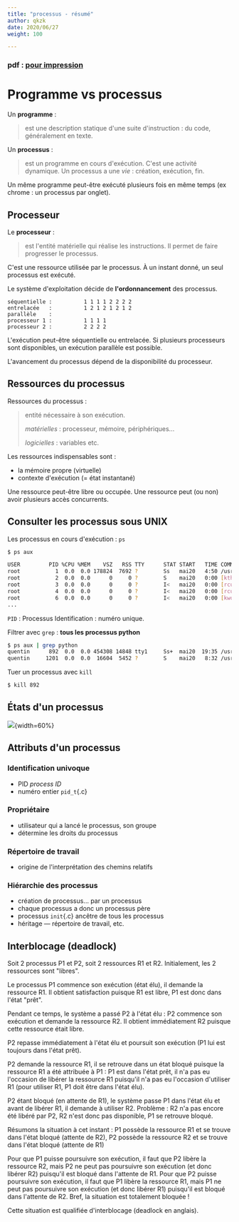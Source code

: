 ```yaml
---
title: "processus - résumé"
author: qkzk
date: 2020/06/27
weight: 100

---
```



### pdf : [pour impression](/uploads/docnsitale/processus/resume_processus.pdf)

# Programme vs processus

Un **programme** :

>   est une description statique d'une suite d'instruction : du code, 
>   généralement en texte.


Un **processus** :

>  est un programme en cours d'exécution.
>  C'est une activité dynamique. Un processus a une _vie_ : création, exécution,
>  fin.

Un même programme peut-être exécuté plusieurs fois en même temps (ex chrome : 
un processus par onglet).

## Processeur

Le **processeur** :

> est l'entité matérielle qui réalise les instructions. Il permet de faire 
> progresser le processus.

C'est une ressource utilisée par le processus. À un instant donné, un seul 
processus est exécuté.

Le système d'exploitation décide de **l'ordonnancement** des processus.

```
séquentielle :          1 1 1 1 2 2 2 2
entrelacée   :          1 2 1 2 1 2 1 2
parallèle    : 
processeur 1 :          1 1 1 1
processeur 2 :          2 2 2 2
```

L'exécution peut-être séquentielle ou entrelacée.
Si plusieurs processeurs sont disponibles, un exécution parallèle est possible.

L'avancement du processus dépend de la disponibilité du processeur.

## Ressources du processus

Ressources du processus :

> entité nécessaire à son exécution.
>
> _matérielles_ : processeur, mémoire, périphériques...
>
> _logicielles_ : variables etc.


Les ressources indispensables sont :

* la mémoire propre (virtuelle)
* contexte d'exécution  (= état instantané)

Une ressource peut-être libre ou occupée. Une ressource peut (ou non) avoir
plusieurs accès concurrents.

## Consulter les processus sous UNIX

Les processus en cours d'exécution : `ps`

```sh
$ ps aux

USER         PID %CPU %MEM    VSZ   RSS TTY      STAT START   TIME COMMAND
root           1  0.0  0.0 178824  7692 ?        Ss   mai20   4:50 /usr/lib/systemd/systemd
root           2  0.0  0.0      0     0 ?        S    mai20   0:00 [kthreadd]
root           3  0.0  0.0      0     0 ?        I<   mai20   0:00 [rcu_gp]
root           4  0.0  0.0      0     0 ?        I<   mai20   0:00 [rcu_par_gp]
root           6  0.0  0.0      0     0 ?        I<   mai20   0:00 [kworker/0:0H-kblockd]
...
```

`PID` : Processus Identification : numéro unique.

Filtrer avec `grep` : **tous les processus python**

```sh
$ ps aux | grep python
quentin      892  0.0  0.0 454308 14848 tty1     Ss+  mai20  19:35 /usr/bin/python /home/quentin/prog1.py
quentin     1201  0.0  0.0  16604  5452 ?        S    mai20   8:32 /usr/bin/python /home/quentin/prog2.py
```

Tuer un processus avec `kill`

```sh
$ kill 892
```

## États d'un processus

![](fig/psst-4.png){width=60%}

## Attributs d'un processus

### Identification univoque
* PID _process ID_
* numéro entier `pid_t`{.c}

### Propriétaire
* utilisateur qui a lancé le processus, son groupe
* détermine les droits du processus

### Répertoire de travail
* origine de l'interprétation des chemins relatifs

### Hiérarchie des processus
* création de processus... par un processus
* chaque processus a donc un processus père
* processus `init`{.c} ancêtre de tous les processus
* héritage — répertoire de travail, etc.


## Interblocage (deadlock)


Soit 2 processus P1 et P2, soit 2 ressources R1 et R2. Initialement, les 2
ressources sont "libres". 

Le processus P1
commence son exécution (état élu), il demande la ressource R1. Il obtient
satisfaction puisque R1 est libre, P1 est donc dans l'état "prêt".

Pendant ce temps, le système a passé P2 à l'état élu : P2 commence son
exécution et demande la ressource R2. Il obtient immédiatement R2 puisque cette
ressource était libre. 

P2 repasse immédiatement à l'état élu et poursuit son
exécution (P1 lui est toujours dans l'état prêt). 

P2 demande la ressource R1,
il se retrouve dans un état bloqué puisque la ressource R1 a été attribuée à
P1 : P1 est dans l'état prêt, il n'a pas eu l'occasion de libérer la ressource
R1 puisqu'il n'a pas eu l'occasion d'utiliser R1 (pour utiliser R1, P1 doit
être dans l'état élu).

P2 étant bloqué (en attente de R1), le système passe P1
dans l'état élu et avant de libérer R1, il demande à utiliser R2. Problème : R2
n'a pas encore été libéré par P2, R2 n'est donc pas disponible, P1 se retrouve
bloqué.

Résumons la situation à cet instant : P1 possède la ressource R1 et se trouve
dans l'état bloqué (attente de R2), P2 possède la ressource R2 et se trouve
dans l'état bloqué (attente de R1)

Pour que P1 puisse poursuivre son exécution, il faut que P2 libère la ressource
R2, mais P2 ne peut pas poursuivre son exécution (et donc libérer R2) puisqu'il
est bloqué dans l'attente de R1. Pour que P2 puisse poursuivre son exécution,
il faut que P1 libère la ressource R1, mais P1 ne peut pas poursuivre son
exécution (et donc libérer R1) puisqu'il est bloqué dans l'attente de R2.
Bref, la situation est totalement bloquée !

Cette situation est qualifiée d'interblocage (deadlock en anglais).
